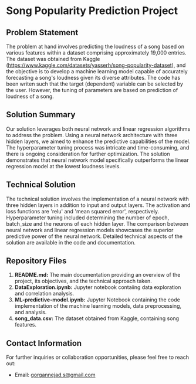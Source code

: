 # Song Popularity Prediction Project

## Problem Statement
The problem at hand involves predicting the loudness of a song based on various features within a dataset comprising approximately 19,000 entries. The dataset was obtained from Kaggle (https://www.kaggle.com/datasets/yasserh/song-popularity-dataset), and the objective is to develop a machine learning model capable of accurately forecasting a song's loudness given its diverse attributes. The code has been writen such that the target (dependent) variable can be selected by the user. However, the tuning of parameters are based on prediction of loudness of a song.

## Solution Summary
Our solution leverages both neural network and linear regression algorithms to address the problem. Using a neural network architecture with three hidden layers, we aimed to enhance the predictive capabilities of the model. The hyperparameter tuning process was intricate and time-consuming, and there is ongoing consideration for further optimization. The solution demonstrates that neural network model specifically outperforms the linear regression model at the lowest loudness levels.


## Technical Solution
The technical solution involves the implementation of a neural network with three hidden layers in addition to input and output layers. The activation and loss functions are 'relu' and 'mean squared error', respectively. Hyperparameter tuning included determining the number of epoch, batch_size and the neurons of each hidden layer. The comparison between neural network and linear regression models showcases the superior predictive power of the neural network. Detailed technical aspects of the solution are available in the code and documentation.

## Repository Files
1. **README.md:** The main documentation providing an overview of the project, its objectives, and the technical approach taken.
2. **DataExploration.ipynb:** Jupyter notebook contaiing data exploration and correlation analysis. 
3. **ML-predictive-model.ipynb:** Jupyter Notebook containing the code implementation of the machine learning models, data preprocessing, and analysis.
4. **song_data.csv:** The dataset obtained from Kaggle, containing song features.

## Contact Information
For further inquiries or collaboration opportunities, please feel free to reach out:
- Email: gorgannejad.s@gmail.com

